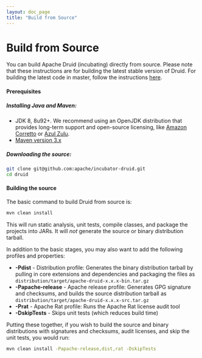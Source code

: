 ```yaml
---
layout: doc_page
title: "Build from Source"
---
```


<!--
  ~ Licensed to the Apache Software Foundation (ASF) under one
  ~ or more contributor license agreements.  See the NOTICE file
  ~ distributed with this work for additional information
  ~ regarding copyright ownership.  The ASF licenses this file
  ~ to you under the Apache License, Version 2.0 (the
  ~ "License"); you may not use this file except in compliance
  ~ with the License.  You may obtain a copy of the License at
  ~
  ~   http://www.apache.org/licenses/LICENSE-2.0
  ~
  ~ Unless required by applicable law or agreed to in writing,
  ~ software distributed under the License is distributed on an
  ~ "AS IS" BASIS, WITHOUT WARRANTIES OR CONDITIONS OF ANY
  ~ KIND, either express or implied.  See the License for the
  ~ specific language governing permissions and limitations
  ~ under the License.
  -->

# Build from Source

You can build Apache Druid (incubating) directly from source. Please note that these instructions are for building the latest stable version of Druid.
For building the latest code in master, follow the instructions [here](https://github.com/apache/incubator-druid/blob/master/docs/content/development/build.md).


#### Prerequisites

##### Installing Java and Maven:
- JDK 8, 8u92+. We recommend using an OpenJDK distribution that provides long-term support and open-source licensing,
  like [Amazon Corretto](https://aws.amazon.com/corretto/) or [Azul Zulu](https://www.azul.com/downloads/zulu/).
- [Maven version 3.x](http://maven.apache.org/download.cgi)



##### Downloading the source:

```bash
git clone git@github.com:apache/incubator-druid.git
cd druid
```


#### Building the source

The basic command to build Druid from source is:

```bash
mvn clean install
```

This will run static analysis, unit tests, compile classes, and package the projects into JARs. It will _not_ generate the source or binary distribution tarball.

In addition to the basic stages, you may also want to add the following profiles and properties:

- **-Pdist** - Distribution profile: Generates the binary distribution tarball by pulling in core extensions and dependencies and packaging the files as `distribution/target/apache-druid-x.x.x-bin.tar.gz`
- **-Papache-release** - Apache release profile: Generates GPG signature and checksums, and builds the source distribution tarball as `distribution/target/apache-druid-x.x.x-src.tar.gz`
- **-Prat** - Apache Rat profile: Runs the Apache Rat license audit tool
- **-DskipTests** - Skips unit tests (which reduces build time)

Putting these together, if you wish to build the source and binary distributions with signatures and checksums, audit licenses, and skip the unit tests, you would run:

```bash
mvn clean install -Papache-release,dist,rat -DskipTests
```
